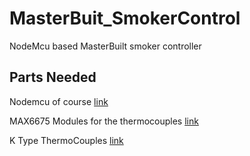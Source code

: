 # MasterBuit_SmokerControl
NodeMcu based MasterBuilt smoker controller 
<br>


## Parts Needed  

Nodemcu of course [link](https://smile.amazon.com/gp/product/B07L8W9SP3/ref=ppx_yo_dt_b_asin_title_o01_s00?ie=UTF8&psc=1)
  
 MAX6675 Modules for the thermocouples [link](https://smile.amazon.com/gp/product/B01HT871SO/ref=ppx_yo_dt_b_asin_title_o02_s00?ie=UTF8&psc=1)

K Type ThermoCouples [link](https://smile.amazon.com/gp/product/B00899A4LY/ref=ppx_yo_dt_b_asin_title_o04_s00?ie=UTF8&psc=1)

